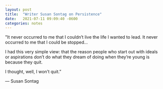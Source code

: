 ```yaml
---
layout: post
title:  "Writer Susan Sontag on Persistence"
date:   2021-07-11 09:09:40 -0600
categories: notes
---
```


"It never occurred to me that I couldn’t live the life I wanted to lead. It never occurred to me that I could be stopped...

I had this very simple view: that the reason people who start out with ideals or aspirations don’t do what they dream of doing when they’re young is because they quit.

I thought, well, I won’t quit.”
<br>

&mdash; Susan Sontag



